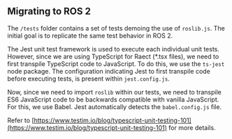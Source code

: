 ## Migrating to ROS 2

The `/tests` folder contains a set of tests demoing the use of `roslib.js`. The initial goal is to replicate the same test behavior in ROS 2. 

The Jest unit test framework is used to execute each individual unit tests. However, since we are using TypeScript for Raect (*.tsx files), we need to first transpile TypeScript code to JavaScript. To do this, we use the `ts-jest` node package. The configuration indicating Jest to first transpile code before executing tests, is present within `jest.config.js`.

Now, since we need to import `roslib` within our tests, we need to transpile ES6 JavaScript code to be backwards compatible with vanilla JavaScript. For this, we use Babel. Jest automatically detects the `babel.config.js` file.

Refer to [https://www.testim.io/blog/typescript-unit-testing-101](https://www.testim.io/blog/typescript-unit-testing-101) for more details.


